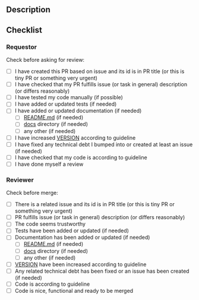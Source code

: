 ## Description
<!-- Mention any important information here if needed. -->

## Checklist
### Requestor
Check before asking for review:
- [ ] I have created this PR based on issue and its id is in PR title (or this is tiny PR or something very urgent)
- [ ] I have checked that my PR fulfills issue (or task in general) description (or differs reasonably)
- [ ] I have tested my code manually (if possible)
- [ ] I have added or updated tests (if needed)
- [ ] I have added or updated documentation (if needed)
  - [ ] [README.md](/README.md) (if needed)
  - [ ] [docs](/docs) directory (if needed)
  - [ ] any other (if needed)
- [ ] I have increased [VERSION](/VERSION) according to guideline
- [ ] I have fixed any technical debt I bumped into or created at least an issue (if needed)
- [ ] I have checked that my code is according to guideline
- [ ] I have done myself a review

### Reviewer
Check before merge:
- [ ] There is a related issue and its id is in PR title (or this is tiny PR or something very urgent)
- [ ] PR fulfills issue (or task in general) description (or differs reasonably)
- [ ] The code seems trustworthy
- [ ] Tests have been added or updated (if needed)
- [ ] Documentation has been added or updated (if needed)
  - [ ] [README.md](/README.md) (if needed)
  - [ ] [docs](/docs) directory (if needed)
  - [ ] any other (if needed)
- [ ] [VERSION](/VERSION) have been increased according to guideline
- [ ] Any related technical debt has been fixed or an issue has been created (if needed)
- [ ] Code is according to guideline
- [ ] Code is nice, functional and ready to be merged
